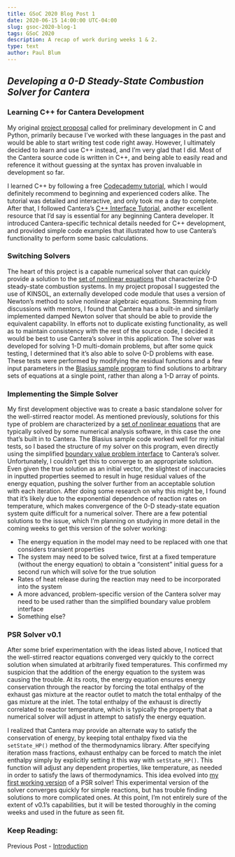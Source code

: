 ```yaml
---
title: GSoC 2020 Blog Post 1
date: 2020-06-15 14:00:00 UTC-04:00
slug: gsoc-2020-blog-1
tags: GSoC 2020
description: A recap of work during weeks 1 & 2.
type: text
author: Paul Blum
---
```


## _Developing a 0-D Steady-State Combustion Solver for Cantera_

### Learning C++ for Cantera Development

My original [project proposal](https://drive.google.com/file/d/1vaOjydm6wWKgF2M4J3iFwNZNKHX5laBY/view?usp=sharing) called for preliminary development in C and Python, primarily because I’ve worked with these languages in the past and would be able to start writing test code right away. However, I ultimately decided to learn and use  C++ instead, and I’m very glad that I did. Most of the Cantera source code is written in C++, and being able to easily read and reference it without guessing at the syntax has proven invaluable in development so far.

I learned C++ by following a free [Codecademy tutorial](https://www.codecademy.com/learn/learn-c-plus-plus), which I would definitely recommend to beginning and experienced coders alike. The tutorial was detailed and interactive, and only took me a day to complete. After that, I followed Cantera’s [C++ Interface Tutorial](https://cantera.org/tutorials/cxx-guide/index.html), another excellent resource that I’d say is essential for any beginning Cantera developer. It introduced Cantera-specific technical details needed for C++ development, and provided simple code examples that illustrated how to use Cantera’s functionality to perform some basic calculations. 

### Switching Solvers

The heart of this project is a capable numerical solver that can quickly provide a solution to the [set of nonlinear equations](https://drive.google.com/file/d/1vxt3tW1wbvMLTaDygRmpqEJN6yNSO_Lv/view?usp=sharing) that characterize 0-D steady-state combustion systems. In my project proposal I suggested the use of KINSOL, an externally developed code module that uses a version of Newton’s method to solve nonlinear algebraic equations. Stemming from discussions with mentors, I found that Cantera has a built-in and similarly implemented damped Newton solver that should be able to provide the equivalent capability. In efforts not to duplicate existing functionality, as well as to maintain consistency with the rest of the source code, I decided it would be best to use Cantera’s solver in this application. The solver was developed for solving 1-D multi-domain problems, but after some quick testing, I determined that it’s also able to solve 0-D problems with ease. These tests were performed by modifying the residual functions and a few input parameters in the [Blasius sample program](https://github.com/Cantera/cantera/blob/master/samples/cxx/bvp/blasius.cpp) to find solutions to arbitrary sets of equations at a single point, rather than along a 1-D array of points.


### Implementing the Simple Solver

My first development objective was to create a basic standalone solver for the well-stirred reactor model. As mentioned previously, solutions for this type of problem are characterized by a [set of nonlinear equations](https://drive.google.com/file/d/1vxt3tW1wbvMLTaDygRmpqEJN6yNSO_Lv/view?usp=sharing) that are typically solved by some numerical analysis software, in this case the one that’s built in to Cantera. The Blasius sample code worked well for my initial tests, so I based the structure of my solver on this program, even directly using the simplified [boundary value problem interface](https://github.com/Cantera/cantera/blob/master/samples/cxx/bvp/BoundaryValueProblem.h) to Cantera’s solver. Unfortunately, I couldn’t get this to converge to an appropriate solution. Even given the true solution as an initial vector, the slightest of inaccuracies in inputted properties seemed to result in huge residual values of the energy equation, pushing the solver further from an acceptable solution with each iteration. After doing some research on why this might be, I found that it’s likely due to the exponential dependence of reaction rates on temperature, which makes convergence of the 0-D steady-state equation system quite difficult for a numerical solver. There are a few potential solutions to the issue, which I’m planning on studying in more detail in the coming weeks to get this version of the solver working:

- The energy equation in the model may need to be replaced with one that considers transient properties
- The system may need to be solved twice, first at a fixed temperature (without the energy equation) to obtain a “consistent” initial guess for a second run which will solve for the true solution
- Rates of heat release during the reaction may need to be incorporated into the system
- A more advanced, problem-specific version of the Cantera solver may need to be used rather than the simplified boundary value problem interface
- Something else?

### PSR Solver v0.1

After some brief experimentation with the ideas listed above, I noticed that the well-stirred reactor equations converged very quickly to the correct solution when simulated at arbitrarily fixed temperatures. This confirmed my suspicion that the addition of the energy equation to the system was causing the trouble. At its roots, the energy equation ensures energy conservation through the reactor by forcing the total enthalpy of the exhaust gas mixture at the reactor outlet to match the total enthalpy of the gas mixture at the inlet. The total enthalpy of the exhaust is directly correlated to reactor temperature, which is typically the property that a numerical solver will adjust in attempt to satisfy the energy equation.

I realized that Cantera may provide an alternate way to satisfy the conservation of energy, by keeping total enthalpy fixed via the `setState_HP()` method of the thermodynamics library. After specifying iteration mass fractions, exhaust enthalpy can be forced to match the inlet enthalpy simply by explicitly setting it this way with `setState_HP()`. This function will adjust any dependent properties, like temperature, as needed in order to satisfy the laws of thermodynamics. This idea evolved into [my first working version](https://github.com/paulblum/cantera/blob/0DSS/samples/cxx/psr/psr.cpp) of a PSR solver! This experimental version of the solver converges quickly for simple reactions, but has trouble finding solutions to more complicated ones. At this point, I’m not entirely sure of the extent of v0.1’s capabilities, but it will be tested thoroughly in the coming weeks and used in the future as seen fit.

### Keep Reading:

Previous Post - [Introduction](https://cantera.org/blog/gsoc-2020-intro)
